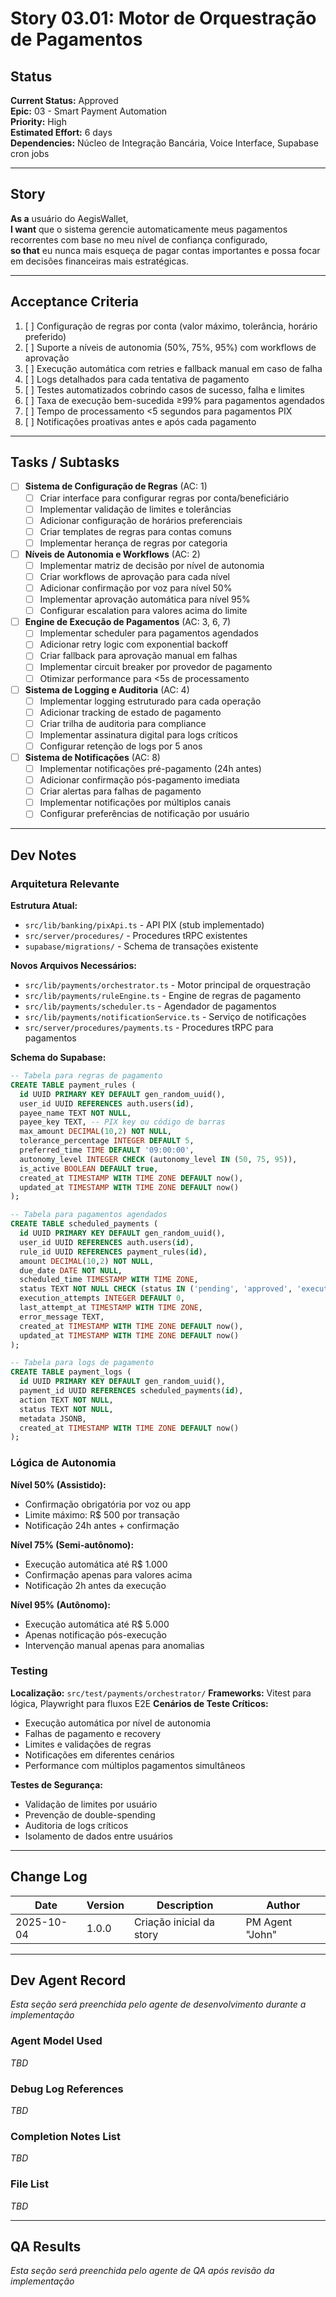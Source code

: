 # Story 03.01: Motor de Orquestração de Pagamentos

## Status
**Current Status:** Approved  
**Epic:** 03 - Smart Payment Automation  
**Priority:** High  
**Estimated Effort:** 6 days  
**Dependencies:** Núcleo de Integração Bancária, Voice Interface, Supabase cron jobs

---

## Story

**As a** usuário do AegisWallet,  
**I want** que o sistema gerencie automaticamente meus pagamentos recorrentes com base no meu nível de confiança configurado,  
**so that** eu nunca mais esqueça de pagar contas importantes e possa focar em decisões financeiras mais estratégicas.

---

## Acceptance Criteria

1. [ ] Configuração de regras por conta (valor máximo, tolerância, horário preferido)
2. [ ] Suporte a níveis de autonomia (50%, 75%, 95%) com workflows de aprovação
3. [ ] Execução automática com retries e fallback manual em caso de falha
4. [ ] Logs detalhados para cada tentativa de pagamento
5. [ ] Testes automatizados cobrindo casos de sucesso, falha e limites
6. [ ] Taxa de execução bem-sucedida ≥99% para pagamentos agendados
7. [ ] Tempo de processamento <5 segundos para pagamentos PIX
8. [ ] Notificações proativas antes e após cada pagamento

---

## Tasks / Subtasks

- [ ] **Sistema de Configuração de Regras** (AC: 1)
  - [ ] Criar interface para configurar regras por conta/beneficiário
  - [ ] Implementar validação de limites e tolerâncias
  - [ ] Adicionar configuração de horários preferenciais
  - [ ] Criar templates de regras para contas comuns
  - [ ] Implementar herança de regras por categoria

- [ ] **Níveis de Autonomia e Workflows** (AC: 2)
  - [ ] Implementar matriz de decisão por nível de autonomia
  - [ ] Criar workflows de aprovação para cada nível
  - [ ] Adicionar confirmação por voz para nível 50%
  - [ ] Implementar aprovação automática para nível 95%
  - [ ] Configurar escalation para valores acima do limite

- [ ] **Engine de Execução de Pagamentos** (AC: 3, 6, 7)
  - [ ] Implementar scheduler para pagamentos agendados
  - [ ] Adicionar retry logic com exponential backoff
  - [ ] Criar fallback para aprovação manual em falhas
  - [ ] Implementar circuit breaker por provedor de pagamento
  - [ ] Otimizar performance para <5s de processamento

- [ ] **Sistema de Logging e Auditoria** (AC: 4)
  - [ ] Implementar logging estruturado para cada operação
  - [ ] Adicionar tracking de estado de pagamento
  - [ ] Criar trilha de auditoria para compliance
  - [ ] Implementar assinatura digital para logs críticos
  - [ ] Configurar retenção de logs por 5 anos

- [ ] **Sistema de Notificações** (AC: 8)
  - [ ] Implementar notificações pré-pagamento (24h antes)
  - [ ] Adicionar confirmação pós-pagamento imediata
  - [ ] Criar alertas para falhas de pagamento
  - [ ] Implementar notificações por múltiplos canais
  - [ ] Configurar preferências de notificação por usuário

---

## Dev Notes

### Arquitetura Relevante

**Estrutura Atual:**
- `src/lib/banking/pixApi.ts` - API PIX (stub implementado)
- `src/server/procedures/` - Procedures tRPC existentes
- `supabase/migrations/` - Schema de transações existente

**Novos Arquivos Necessários:**
- `src/lib/payments/orchestrator.ts` - Motor principal de orquestração
- `src/lib/payments/ruleEngine.ts` - Engine de regras de pagamento
- `src/lib/payments/scheduler.ts` - Agendador de pagamentos
- `src/lib/payments/notificationService.ts` - Serviço de notificações
- `src/server/procedures/payments.ts` - Procedures tRPC para pagamentos

**Schema do Supabase:**
```sql
-- Tabela para regras de pagamento
CREATE TABLE payment_rules (
  id UUID PRIMARY KEY DEFAULT gen_random_uuid(),
  user_id UUID REFERENCES auth.users(id),
  payee_name TEXT NOT NULL,
  payee_key TEXT, -- PIX key ou código de barras
  max_amount DECIMAL(10,2) NOT NULL,
  tolerance_percentage INTEGER DEFAULT 5,
  preferred_time TIME DEFAULT '09:00:00',
  autonomy_level INTEGER CHECK (autonomy_level IN (50, 75, 95)),
  is_active BOOLEAN DEFAULT true,
  created_at TIMESTAMP WITH TIME ZONE DEFAULT now(),
  updated_at TIMESTAMP WITH TIME ZONE DEFAULT now()
);

-- Tabela para pagamentos agendados
CREATE TABLE scheduled_payments (
  id UUID PRIMARY KEY DEFAULT gen_random_uuid(),
  user_id UUID REFERENCES auth.users(id),
  rule_id UUID REFERENCES payment_rules(id),
  amount DECIMAL(10,2) NOT NULL,
  due_date DATE NOT NULL,
  scheduled_time TIMESTAMP WITH TIME ZONE,
  status TEXT NOT NULL CHECK (status IN ('pending', 'approved', 'executed', 'failed', 'cancelled')),
  execution_attempts INTEGER DEFAULT 0,
  last_attempt_at TIMESTAMP WITH TIME ZONE,
  error_message TEXT,
  created_at TIMESTAMP WITH TIME ZONE DEFAULT now(),
  updated_at TIMESTAMP WITH TIME ZONE DEFAULT now()
);

-- Tabela para logs de pagamento
CREATE TABLE payment_logs (
  id UUID PRIMARY KEY DEFAULT gen_random_uuid(),
  payment_id UUID REFERENCES scheduled_payments(id),
  action TEXT NOT NULL,
  status TEXT NOT NULL,
  metadata JSONB,
  created_at TIMESTAMP WITH TIME ZONE DEFAULT now()
);
```

### Lógica de Autonomia

**Nível 50% (Assistido):**
- Confirmação obrigatória por voz ou app
- Limite máximo: R$ 500 por transação
- Notificação 24h antes + confirmação

**Nível 75% (Semi-autônomo):**
- Execução automática até R$ 1.000
- Confirmação apenas para valores acima
- Notificação 2h antes da execução

**Nível 95% (Autônomo):**
- Execução automática até R$ 5.000
- Apenas notificação pós-execução
- Intervenção manual apenas para anomalias

### Testing

**Localização:** `src/test/payments/orchestrator/`
**Frameworks:** Vitest para lógica, Playwright para fluxos E2E
**Cenários de Teste Críticos:**
- Execução automática por nível de autonomia
- Falhas de pagamento e recovery
- Limites e validações de regras
- Notificações em diferentes cenários
- Performance com múltiplos pagamentos simultâneos

**Testes de Segurança:**
- Validação de limites por usuário
- Prevenção de double-spending
- Auditoria de logs críticos
- Isolamento de dados entre usuários

---

## Change Log

| Date | Version | Description | Author |
|------|---------|-------------|--------|
| 2025-10-04 | 1.0.0 | Criação inicial da story | PM Agent "John" |

---

## Dev Agent Record

*Esta seção será preenchida pelo agente de desenvolvimento durante a implementação*

### Agent Model Used
*TBD*

### Debug Log References
*TBD*

### Completion Notes List
*TBD*

### File List
*TBD*

---

## QA Results

*Esta seção será preenchida pelo agente de QA após revisão da implementação*